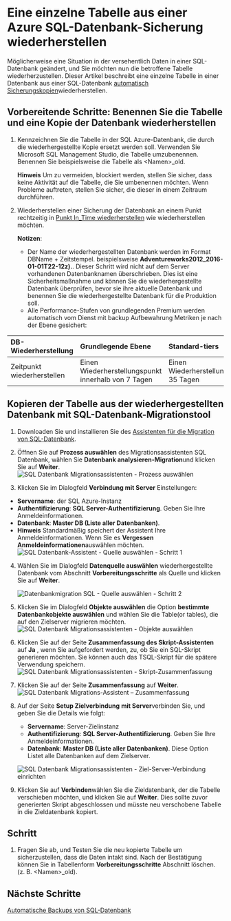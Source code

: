 <properties
    pageTitle="Eine einzelne Tabelle von Azure SQL-Datenbank-Sicherung wiederherstellen | Microsoft Azure"
    description="Erfahren Sie, wie eine einzelne Tabelle von Azure SQL-Datenbank-Sicherung wiederherstellen."
    services="sql-database"
    documentationCenter=""
    authors="dalechen"
    manager="felixwu"
    editor=""/>

<tags
    ms.service="sql-database"
    ms.workload="data-management"
    ms.tgt_pltfrm="na"
    ms.devlang="na"
    ms.topic="article"
    ms.date="08/31/2016"
    ms.author="daleche"/>


# <a name="how-to-restore-a-single-table-from-an-azure-sql-database-backup"></a>Eine einzelne Tabelle aus einer Azure SQL-Datenbank-Sicherung wiederherstellen

Möglicherweise eine Situation in der versehentlich Daten in einer SQL-Datenbank geändert, und Sie möchten nun die betroffene Tabelle wiederherzustellen. Dieser Artikel beschreibt eine einzelne Tabelle in einer Datenbank aus einer SQL-Datenbank [automatisch Sicherungskopien](sql-database-automated-backups.md)wiederherstellen.

## <a name="preparation-steps-rename-the-table-and-restore-a-copy-of-the-database"></a>Vorbereitende Schritte: Benennen Sie die Tabelle und eine Kopie der Datenbank wiederherstellen
1. Kennzeichnen Sie die Tabelle in der SQL Azure-Datenbank, die durch die wiederhergestellte Kopie ersetzt werden soll. Verwenden Sie Microsoft SQL Management Studio, die Tabelle umzubenennen. Benennen Sie beispielsweise die Tabelle als &lt;Namen&gt;_old.

    **Hinweis** Um zu vermeiden, blockiert werden, stellen Sie sicher, dass keine Aktivität auf die Tabelle, die Sie umbenennen möchten. Wenn Probleme auftreten, stellen Sie sicher, die dieser in einem Zeitraum durchführen.

2. Wiederherstellen einer Sicherung der Datenbank an einem Punkt rechtzeitig in [Punkt In_Time wiederherstellen](sql-database-recovery-using-backups.md#point-in-time-restore) wie wiederherstellen möchten.

    **Notizen**:
    - Der Name der wiederhergestellten Datenbank werden im Format DBName + Zeitstempel. beispielsweise **Adventureworks2012_2016-01-01T22-12z).**. Dieser Schritt wird nicht auf dem Server vorhandenen Datenbanknamen überschrieben. Dies ist eine Sicherheitsmaßnahme und können Sie die wiederhergestellte Datenbank überprüfen, bevor sie ihre aktuelle Datenbank und benennen Sie die wiederhergestellte Datenbank für die Produktion soll.
    - Alle Performance-Stufen von grundlegenden Premium werden automatisch vom Dienst mit backup Aufbewahrung Metriken je nach der Ebene gesichert:

| DB-Wiederherstellung | Grundlegende Ebene | Standard-tiers | Premium-Ebenen |
| :-- | :-- | :-- | :-- |
|  Zeitpunkt wiederherstellen |  Einen Wiederherstellungspunkt innerhalb von 7 Tagen|Einen Wiederherstellungspunkt 35 Tagen| Einen Wiederherstellungspunkt 35 Tagen|

## <a name="copying-the-table-from-the-restored-database-by-using-the-sql-database-migration-tool"></a>Kopieren der Tabelle aus der wiederhergestellten Datenbank mit SQL-Datenbank-Migrationstool
1. Downloaden Sie und installieren Sie des [Assistenten für die Migration von SQL-Datenbank](https://sqlazuremw.codeplex.com).

2. Öffnen Sie auf **Prozess auswählen** des Migrationsassistenten SQL Datenbank, wählen Sie **Datenbank analysieren-Migration**und klicken Sie auf **Weiter**.
![SQL Datenbank Migrationsassistenten - Prozess auswählen](./media/sql-database-cloud-migrate-restore-single-table-azure-backup/1.png)
3. Klicken Sie im Dialogfeld **Verbindung mit Server** Einstellungen:
 - **Servername**: der SQL Azure-Instanz
 - **Authentifizierung**: **SQL Server-Authentifizierung**. Geben Sie Ihre Anmeldeinformationen.
 - **Datenbank**: **Master DB (Liste aller Datenbanken)**.
 - **Hinweis** Standardmäßig speichert der Assistent Ihre Anmeldeinformationen. Wenn Sie es **Vergessen Anmeldeinformationen**auswählen möchten.
![SQL Datenbank-Assistent - Quelle auswählen - Schritt 1](./media/sql-database-cloud-migrate-restore-single-table-azure-backup/2.png)
4. Wählen Sie im Dialogfeld **Datenquelle auswählen** wiederhergestellte Datenbank vom Abschnitt **Vorbereitungsschritte** als Quelle und klicken Sie auf **Weiter**.

    ![Datenbankmigration SQL - Quelle auswählen - Schritt 2](./media/sql-database-cloud-migrate-restore-single-table-azure-backup/3.png)

5. Klicken Sie im Dialogfeld **Objekte auswählen** die Option **bestimmte Datenbankobjekte auswählen** und wählen Sie die Table(or tables), die auf den Zielserver migrieren möchten.
![SQL Datenbank Migrationsassistenten - Objekte auswählen](./media/sql-database-cloud-migrate-restore-single-table-azure-backup/4.png)

6. Klicken Sie auf der Seite **Zusammenfassung des Skript-Assistenten** auf **Ja** , wenn Sie aufgefordert werden, zu, ob Sie ein SQL-Skript generieren möchten. Sie können auch das TSQL-Skript für die spätere Verwendung speichern.
![SQL Datenbank Migrationsassistenten - Skript-Zusammenfassung](./media/sql-database-cloud-migrate-restore-single-table-azure-backup/5.png)

7. Klicken Sie auf der Seite **Zusammenfassung** auf **Weiter**.
![SQL Datenbank Migrations-Assistent – Zusammenfassung](./media/sql-database-cloud-migrate-restore-single-table-azure-backup/6.png)

8. Auf der Seite **Setup Zielverbindung** **mit Server**verbinden Sie, und geben Sie die Details wie folgt:
    - **Servername**: Server-Zielinstanz
    - **Authentifizierung**: **SQL Server-Authentifizierung**. Geben Sie Ihre Anmeldeinformationen.
    - **Datenbank**: **Master DB (Liste aller Datenbanken)**. Diese Option Listet alle Datenbanken auf dem Zielserver.

    ![SQL Datenbank Migrationsassistenten - Ziel-Server-Verbindung einrichten](./media/sql-database-cloud-migrate-restore-single-table-azure-backup/7.png)

9. Klicken Sie auf **Verbinden**wählen Sie die Zieldatenbank, der die Tabelle verschieben möchten, und klicken Sie auf **Weiter**. Dies sollte zuvor generierten Skript abgeschlossen und müsste neu verschobene Tabelle in die Zieldatenbank kopiert.

## <a name="verification-step"></a>Schritt
1. Fragen Sie ab, und Testen Sie die neu kopierte Tabelle um sicherzustellen, dass die Daten intakt sind. Nach der Bestätigung können Sie in Tabellenform **Vorbereitungsschritte** Abschnitt löschen. (z. B. &lt;Namen&gt;_old).

## <a name="next-steps"></a>Nächste Schritte

[Automatische Backups von SQL-Datenbank](sql-database-automated-backups.md)
